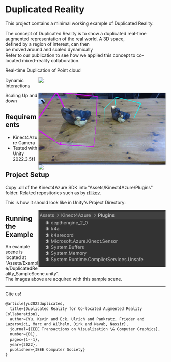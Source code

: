
# Duplicated Reality

This project contains a minimal working example of Duplicated Reality.

The concept of Duplicated Reality is to show a duplicated real-time augmented representation of the real world. A 3D space, defined by a region of interest, can then be moved around and scaled dynamically Refer to our publication to see how we applied this concept to co-located mixed-reality collaboration.

Real-time Duplication of Point cloud

<img align="right" width="400" src="image1.gif">

Dynamic Interactions

<img align="right" width="400" src="image2.gif">

Scaling Up and down

<img align="right" width="400" src="image3.gif">

## Requirements
- Kinect4Azure Camera
- Tested with Unity 2022.3.5f1

## Project Setup
Copy .dll of the Kinect4Azure SDK into "Assets/Kinect4Azure/Plugins" folder. Related repositories such as by [rfilkov](https://github.com/rfilkov/AzureKinectUnityFree/tree/master/Assets/AzureKinectExamples/SDK/Kinect4AzureSDK/Plugins).

This is how it should look like in Unity's Project Directory:

<img align="right" width="400" src="KinectSDKSetup.png">

## Running the Example
An example scene is located at "Assets/Example/DuplicatedReality_SampleScene.unity".\
The images above are acquired with this sample scene.
________________________________________________________________________________________________________________
Cite us!

```
@article{yu2022duplicated,
  title={Duplicated Reality for Co-located Augmented Reality Collaboration},
  author={Yu, Kevin and Eck, Ulrich and Pankratz, Frieder and Lazarovici, Marc and Wilhelm, Dirk and Navab, Nassir},
  journal={IEEE Transactions on Visualization \& Computer Graphics},
  number={01},
  pages={1--1},
  year={2022},
  publisher={IEEE Computer Society}
}

